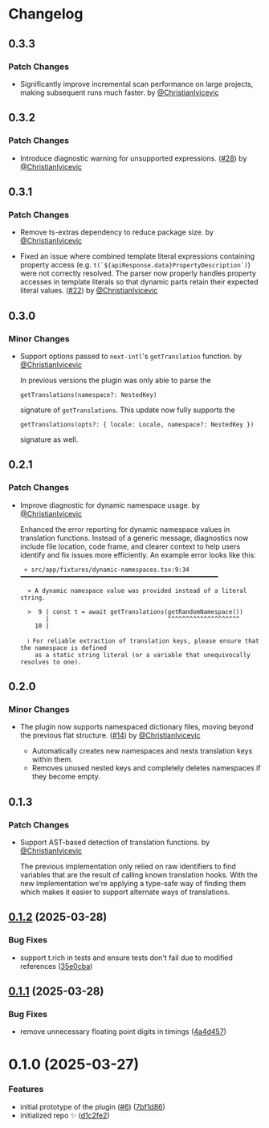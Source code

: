 # Changelog

## 0.3.3

### Patch Changes

- Significantly improve incremental scan performance on large projects, making subsequent runs much faster. by [@ChristianIvicevic](https://github.com/ChristianIvicevic)

## 0.3.2

### Patch Changes

- Introduce diagnostic warning for unsupported expressions. ([#28](https://github.com/ChristianIvicevic/intl-watcher/pull/28)) by [@ChristianIvicevic](https://github.com/ChristianIvicevic)

## 0.3.1

### Patch Changes

- Remove ts-extras dependency to reduce package size. by [@ChristianIvicevic](https://github.com/ChristianIvicevic)

- Fixed an issue where combined template literal expressions containing property access (e.g. `` t(`${apiResponse.data}PropertyDescription`) ``) were not correctly resolved. The parser now properly handles property accesses in template literals so that dynamic parts retain their expected literal values. ([#22](https://github.com/ChristianIvicevic/intl-watcher/pull/22)) by [@ChristianIvicevic](https://github.com/ChristianIvicevic)

## 0.3.0

### Minor Changes

- Support options passed to `next-intl`'s `getTranslation` function. by [@ChristianIvicevic](https://github.com/ChristianIvicevic)

  In previous versions the plugin was only able to parse the

  ```
  getTranslations(namespace?: NestedKey)
  ```

  signature of `getTranslations`. This update now fully supports the

  ```
  getTranslations(opts?: { locale: Locale, namespace?: NestedKey })
  ```

  signature as well.

## 0.2.1

### Patch Changes

- Improve diagnostic for dynamic namespace usage. by [@ChristianIvicevic](https://github.com/ChristianIvicevic)

  Enhanced the error reporting for dynamic namespace values in translation functions. Instead of a generic message, diagnostics now include file location, code frame, and clearer context to help users identify and fix issues more efficiently. An example error looks like this:

  ```
   ⨯ src/app/fixtures/dynamic-namespaces.tsx:9:34 ━━━━━━━━━━━━━━━━━━━━━━━━━━━━━━━━━━━━━━━━━━━━━━━━━━━━━━━

    ⨯ A dynamic namespace value was provided instead of a literal string.

    >  9 | const t = await getTranslations(getRandomNamespace())
         |                                 ^^^^^^^^^^^^^^^^^^^^
      10 |

    ℹ For reliable extraction of translation keys, please ensure that the namespace is defined
      as a static string literal (or a variable that unequivocally resolves to one).
  ```

## 0.2.0

### Minor Changes

- The plugin now supports namespaced dictionary files, moving beyond the previous flat structure. ([#14](https://github.com/ChristianIvicevic/intl-watcher/pull/14)) by [@ChristianIvicevic](https://github.com/ChristianIvicevic)

  - Automatically creates new namespaces and nests translation keys within them.
  - Removes unused nested keys and completely deletes namespaces if they become empty.

## 0.1.3

### Patch Changes

- Support AST-based detection of translation functions. by [@ChristianIvicevic](https://github.com/ChristianIvicevic)

  The previous implementation only relied on raw identifiers to find variables that are the result of calling known translation hooks. With the new implementation we're applying a type-safe way of finding them which makes it easier to support alternate ways of translations.

## [0.1.2](https://github.com/ChristianIvicevic/intl-watcher/compare/0.1.1...0.1.2) (2025-03-28)

### Bug Fixes

- support t.rich in tests and ensure tests don't fail due to modified references ([35e0cba](https://github.com/ChristianIvicevic/intl-watcher/commit/35e0cba066d13b0149004206e2c99abe4828a2b0))

## [0.1.1](https://github.com/ChristianIvicevic/intl-watcher/compare/0.1.0...0.1.1) (2025-03-28)

### Bug Fixes

- remove unnecessary floating point digits in timings ([4a4d457](https://github.com/ChristianIvicevic/intl-watcher/commit/4a4d4575ea012ae0462f9356eab57472d1572c57))

# 0.1.0 (2025-03-27)

### Features

- initial prototype of the plugin ([#6](https://github.com/ChristianIvicevic/intl-watcher/issues/6)) ([7bf1d86](https://github.com/ChristianIvicevic/intl-watcher/commit/7bf1d86bbb1bc6364ca0d566825d99cbdad7eca4))
- initialized repo ✨ ([d1c2fe2](https://github.com/ChristianIvicevic/intl-watcher/commit/d1c2fe276db306ee97f78071b34e07073cc1a4de))
